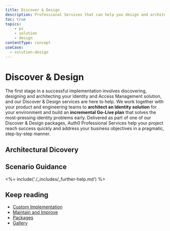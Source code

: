 ```yaml
---
title: Discover & Design
description: Professional Services that can help you design and architect your Auth0 solution
toc: true
topics:
    - ps
    - solution
    - design
contentType: concept
useCase:
  - solution-design
---
```

# Discover & Design

The first stage in a successful implementation involves discovering, designing and architecting your Identity and Access Management solution, and our Discover & Design services are here to help. We work together with your product and engineering teams to **architect an Identity solution** for your environment and build an **incremental Go-Live plan** that solves the most-pressing identity problems early. Delivered as part of one of our Discover & Design packages, Auth0 Professional Services help your project reach success quickly and address your business objectives in a pragmatic, step-by-step manner. 

## Architectural Dicovery

## Scenario Guidance


<%= include('./_includes/_further-help.md') %>

## Keep reading

* [Custom Implementation](/services/custom-implementation)
* [Maintain and Improve](/services/maintain-and-improve)
* [Packages](/services/packages)
* [Gallery](/services/gallery)


